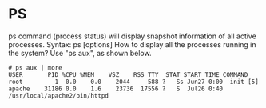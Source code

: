 # PS

ps command \(process status\) will display snapshot information of all active processes. Syntax: ps \[options\] How to display all the processes running in the system? Use "ps aux", as shown below.

```text
# ps aux | more
USER       PID %CPU %MEM    VSZ    RSS TTY  STAT START TIME COMMAND
root         1  0.0    0.0    2044     588 ?   Ss Jun27 0:00  init [5]
apache    31186 0.0    1.6    23736  17556 ?   S  Jul26 0:40  /usr/local/apache2/bin/httpd
```


